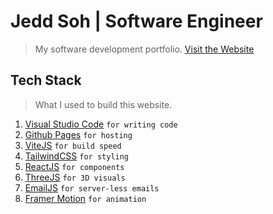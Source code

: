 # Jedd Soh | Software Engineer
> My software development portfolio.
> [Visit the Website](https://jeddsoh.com/)

## Tech Stack
> What I used to build this website.
1. [Visual Studio Code](https://code.visualstudio.com/) `for writing code`
2. [Github Pages](https://pages.github.com/) `for hosting`
3. [ViteJS](https://vitejs.dev/) `for build speed`
4. [TailwindCSS](https://tailwindcss.com/) `for styling`
5. [ReactJS](https://react.dev/) `for components`
6. [ThreeJS](https://threejs.org/) `for 3D visuals`
7. [EmailJS](https://www.emailjs.com/) `for server-less emails`
9. [Framer Motion](https://www.framer.com/motion/) `for animation`
